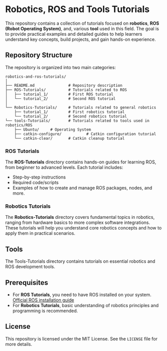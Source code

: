 # Robotics, ROS and Tools Tutorials

This repository contains a collection of tutorials focused on **robotics**, **ROS (Robot Operating System)**, and, various **tool** used in this field. The goal is to provide practical examples and detailed guides to help learners understand key concepts, build projects, and gain hands-on experience.

## Repository Structure

The repository is organized into two main categories:

```
robotics-and-ros-tutorials/
│
├── README.md           	# Repository description
├── ROS-Tutorials/       	# Tutorials related to ROS
│   ├── tutorial_1/      	# First ROS tutorial
│   └── tutorial_2/      	# Second ROS tutorial
│
└── Robotics-Tutorials/  	# Tutorials related to general robotics
	├── tutorial_1/      	# First robotics tutorial
	└── tutorial_2/      	# Second robotics tutorial
└── tools-Tutorials/     	# Tutorials related to tools used in robotics/ROS
	├── Ubuntu/		# Operating System
	├── catkin-configure/         	# Catkin configuration tutorial
	└── catkin-clear/      	# Catkin cleanup tutorial
```

### ROS Tutorials

The **ROS-Tutorials** directory contains hands-on guides for learning ROS, from beginner to advanced levels. Each tutorial includes:
- Step-by-step instructions
- Required code/scripts
- Examples of how to create and manage ROS packages, nodes, and more.

### Robotics Tutorials

The **Robotics-Tutorials** directory covers fundamental topics in robotics, ranging from hardware basics to more complex software integrations. These tutorials will help you understand core robotics concepts and how to apply them in practical scenarios.

## Tools
The Tools-Tutorials directory contains tutorials on essential robotics and ROS development tools.

## Prerequisites

- For **ROS Tutorials**, you need to have ROS installed on your system. [Official ROS installation guide](http://wiki.ros.org/ROS/Installation)
- For **Robotics Tutorials**, basic understanding of robotics principles and programming is recommended.

## License

This repository is licensed under the MIT License. See the `LICENSE` file for more details.
